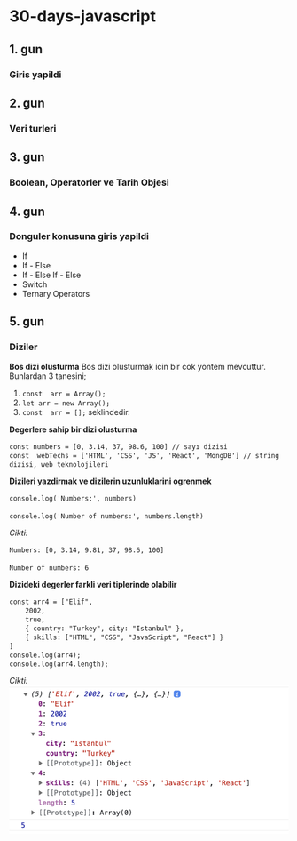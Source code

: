 # 30-days-javascript

## 1. gun

### Giris yapildi

## 2. gun

### Veri turleri

## 3. gun

### Boolean, Operatorler ve Tarih Objesi

## 4. gun

### Donguler konusuna giris yapildi

- If
- If - Else
- If - Else If - Else
- Switch
- Ternary Operators

## 5. gun

### Diziler

**Bos dizi olusturma**
Bos dizi olusturmak icin bir cok yontem mevcuttur. Bunlardan 3 tanesini;

1. `const  arr = Array();`
2. `let arr = new Array();`
3. `const  arr = [];`
   seklindedir.

**Degerlere sahip bir dizi olusturma**

```
const numbers = [0, 3.14, 37, 98.6, 100] // sayı dizisi
const  webTechs = ['HTML', 'CSS', 'JS', 'React', 'MongDB'] // string dizisi, web teknolojileri
```

**Dizileri yazdirmak ve dizilerin uzunluklarini ogrenmek**

```
console.log('Numbers:', numbers)

console.log('Number of numbers:', numbers.length)
```

_Cikti:_

```
Numbers: [0, 3.14, 9.81, 37, 98.6, 100]

Number of numbers: 6
```

**Dizideki degerler farkli veri tiplerinde olabilir**

```
const arr4 = ["Elif",
    2002,
    true,
    { country: "Turkey", city: "Istanbul" },
    { skills: ["HTML", "CSS", "JavaScript", "React"] }
]
console.log(arr4);
console.log(arr4.length);
```

_Cikti:_
![](./screenshot1.png)
